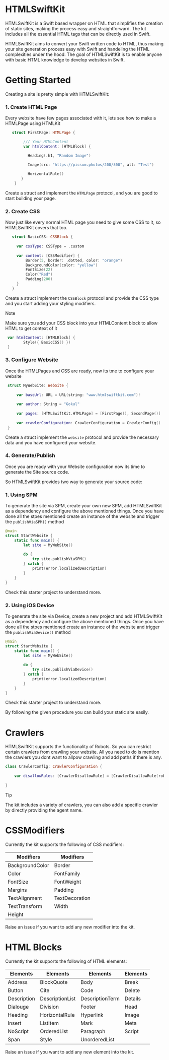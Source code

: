 # HTMLSwiftKit

HTMLSwiftKit is a Swift based wrapper on HTML that simplifies the creation of static sites, making the process easy and straightforward. The kit includes all the essential HTML tags that can be directly used in Swift.

HTMLSwiftKit aims to convert your Swift written code to HTML, thus making your site generation process easy with Swift and handeling the HTML complexities under the hood. The goal of HTMLSwiftKit is to enable anyone with basic HTML knowledge to develop websites in Swift.

# Getting Started

Creating a site is pretty simple with HTMLSwiftKit:

### 1. Create HTML Page
   
   Every website have few pages associated with it, lets see how to make a HTMLPage using HTMLKit

```swift
   struct FirstPage: HTMLPage {

        /// Your HTMLContent
        var htmlContent: [HTMLBlock] {

          Heading(.h1, "Random Image")

          Image(src: "https://picsum.photos/200/300", alt: "Test")
   
          HorizontalRule()
       }
    }
```
   Create a struct and implement the ```HTMLPage``` protocol, and you are good to start building your page.

### 2. Create CSS

 Now just like every normal HTML page you need to give some CSS to it, so HTMLSwiftKit covers that too.

 ```swift
    struct BasicCSS: CSSBlock {
    
      var cssType: CSSType = .custom
    
      var content: [CSSModifier] {
          Border(5, border: .dotted, color: "orange")
          BackgroundColor(color: "yellow")
          FontSize(22)
          Color("Red")
          Padding(200)
      }
    }
 ```
   Create a struct implement the ```CSSBlock``` protocol and provide the CSS type and you start adding your styling modifiers.

> [!Note]
> Make sure you add your CSS block into your HTMLContent block to allow HTML to get context of it

```swift
 var htmlContent: [HTMLBlock] {
        Style({ BasicCSS() })
 }
```
   
### 3. Configure Website

Once the HTMLPages and CSS are ready, now its tme to configure your website

   ```swift
    struct MyWebSite: WebSite {
    
        var baseUrl: URL = URL(string: "www.htmlswiftkit.com")!
    
        var author: String = "Gokul"
    
        var pages: [HTMLSwiftKit.HTMLPage] = [FirstPage(), SecondPage()]
    
        var crawlerConfiguration: CrawlerConfiguration = CrawlerConfig()
    }
   ```
Create a struct implement the ```website``` protocol and provide the necessary data and you have configured your website.

### 4. Generate/Publish

Once you are ready with your Website configuration now its time to generate the Site source code. 

So HTMLSwiftKit provides two way to generate your source code:

### 1. Using SPM

To generate the site via SPM, create your own new SPM, add HTMLSwiftKit as a dependency and configure the above mentioned things. Once you have done all the stpes mentioned create an instance of the website and trigger the ```publishViaSPM()``` method

```swift
@main
struct StartWebsite {
    static func main() {
        let site = MyWebSite()
        
        do {
            try site.publishViaSPM()
        } catch {
            print(error.localizedDescription)
        }
    }
}
```
Check this starter project to understand more.

### 2. Using iOS Device

To generate the site via Device, create a new project and add HTMLSwiftKit as a dependency and configure the above mentioned things. Once you have done all the stpes mentioned create an instance of the website and trigger the ```publishViaDevice()``` method

```swift
@main
struct StartWebsite {
    static func main() {
        let site = MyWebSite()
        
        do {
            try site.publishViaDevice()
        } catch {
            print(error.localizedDescription)
        }
    }
}
```
Check this starter project to understand more.

By following the given procedure you can build your static site easily.

# Crawlers

HTMLSwiftKit supports the functionality of Robots. So you can restrict certain crawlers from crawling your website. All you need to do is mention the crawlers you dont want to allpow crawling and add paths if there is any.

```swift
class CrawlerConfig: CrawlerConfiguration {
    
    var disallowRules: [CrawlerDisallowRule] = [CrawlerDisallowRule(robot: .google)]
    
}
```

> [!Tip]
> The kit includes a variety of crawlers, you can also add a specific crawler by directly providing the agent name.

# CSSModifiers

Currently the kit supports the following of CSS modifiers:

| Modifiers | Modifiers |
| -- | -- |
| BackgroundColor | Border |
| Color | FontFamily |
| FontSize | FontWeight |
| Margins | Padding |
| TextAlignment | TextDecoration |
| TextTransform | Width |
| Height |  |

Raise an issue if you want to add any new modifier into the kit.

# HTML Blocks

Currently the kit supports the following of HTML elements:

| Elements | Elements | Elements | Elements |
| -- | -- | -- | -- |
| Address | BlockQuote | Body | Break |
| Button | Cite | Code | Delete |
| Description | DescriptionList | DescriptionTerm | Details |
| Dialouge | Division | Footer | Head |
| Heading | HorizontalRule | Hyperlink | Image |
| Insert | ListItem | Mark | Meta |
| NoScript | OrderedList | Paragraph | Script |
| Span | Style | UnorderedList | |

Raise an issue if you want to add any new element into the kit.




